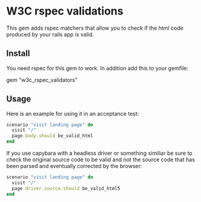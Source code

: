 # W3C rspec validations

This gem adds rspec matchers that allow you to check if the html code produced by your rails app is valid.

## Install

You need rspec for this gem to work. In addition add this to your gemfile:

  gem "w3c_rspec_validators"

## Usage

Here is an example for using it in an acceptance test:

```ruby
scenario "visit landing page" do
  visit "/"
  page.body.should be_valid_html
end
```

If you use capybara with a headless driver or something similiar be 
sure to check the original source code to be valid and not the source code that has
been parsed and eventually corrected by the browser:

```ruby
scenario "visit landing page" do
  visit "/"
  page.driver.source.should be_valid_html5
end
```
